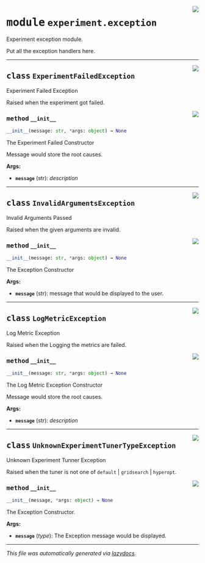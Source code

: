 <!-- markdownlint-disable -->

<a href="../klops/experiment/exception.py#L0"><img align="right" style="float:right;" src="https://img.shields.io/badge/-source-cccccc?style=flat-square"></a>

# <kbd>module</kbd> `experiment.exception`
Experiment exception module. 

Put all the exception handlers here. 



---

<a href="../klops/experiment/exception.py#L6"><img align="right" style="float:right;" src="https://img.shields.io/badge/-source-cccccc?style=flat-square"></a>

## <kbd>class</kbd> `ExperimentFailedException`
Experiment Failed Exception 

Raised when the experiment got failed. 

<a href="../klops/experiment/exception.py#L12"><img align="right" style="float:right;" src="https://img.shields.io/badge/-source-cccccc?style=flat-square"></a>

### <kbd>method</kbd> `__init__`

```python
__init__(message: str, *args: object) → None
```

The Experiment Failed Constructor 

Message would store the root causes. 

**Args:**
 
 - <b>`message`</b> (str):  _description_ 





---

<a href="../klops/experiment/exception.py#L26"><img align="right" style="float:right;" src="https://img.shields.io/badge/-source-cccccc?style=flat-square"></a>

## <kbd>class</kbd> `InvalidArgumentsException`
Invalid Arguments Passed 

Raised when the given arguments are invalid. 

<a href="../klops/experiment/exception.py#L32"><img align="right" style="float:right;" src="https://img.shields.io/badge/-source-cccccc?style=flat-square"></a>

### <kbd>method</kbd> `__init__`

```python
__init__(message: str, *args: object) → None
```

The Exception Constructor 



**Args:**
 
 - <b>`message`</b> (str):  message that would be displayed to the user. 





---

<a href="../klops/experiment/exception.py#L45"><img align="right" style="float:right;" src="https://img.shields.io/badge/-source-cccccc?style=flat-square"></a>

## <kbd>class</kbd> `LogMetricException`
Log Metric Exception 

Raised when the Logging the metrics are failed. 

<a href="../klops/experiment/exception.py#L51"><img align="right" style="float:right;" src="https://img.shields.io/badge/-source-cccccc?style=flat-square"></a>

### <kbd>method</kbd> `__init__`

```python
__init__(message: str, *args: object) → None
```

The Log Metric Exception Constructor 

Message would store the root causes. 

**Args:**
 
 - <b>`message`</b> (str):  _description_ 





---

<a href="../klops/experiment/exception.py#L65"><img align="right" style="float:right;" src="https://img.shields.io/badge/-source-cccccc?style=flat-square"></a>

## <kbd>class</kbd> `UnknownExperimentTunerTypeException`
Unknown Experiment Tunner Exception 

Raised when the tuner is not one of `default` | `gridsearch` | `hyperopt`. 

<a href="../klops/experiment/exception.py#L71"><img align="right" style="float:right;" src="https://img.shields.io/badge/-source-cccccc?style=flat-square"></a>

### <kbd>method</kbd> `__init__`

```python
__init__(message, *args: object) → None
```

The Exception Constructor. 



**Args:**
 
 - <b>`message`</b> (_type_):  The Exception message would be displayed. 







---

_This file was automatically generated via [lazydocs](https://github.com/ml-tooling/lazydocs)._
